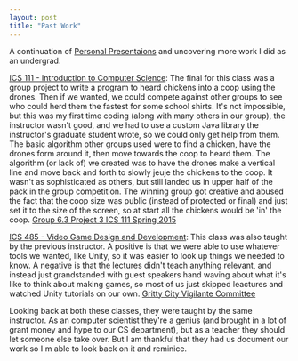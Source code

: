 ```yaml
---
layout: post
title: "Past Work"
---
```


A continuation of [Personal Presentaions]({{site.baseurl}}/2024/08/01/personal-presentations.html) and uncovering more work I did as an undergrad.

[ICS 111 - Introduction to Computer Science](https://manoa.hawaii.edu/catalog/courses/ics-111-introduction-to-computer-science-i-4-2/): The final for this class was a group project to write a program to heard chickens into a coop using the drones. Then if we wanted, we could compete against other groups to see who could herd them the fastest for some school shirts. It's not impossible, but this was my first time coding (along with many others in our group), the instructor wasn't good, and we had to use a custom Java library the instructor's graduate student wrote, so we could only get help from them. The basic algorithm other groups used were to find a chicken, have the drones form around it, then move towards the coop to heard them. The algorithm (or lack of) we created was to have the drones make a vertical line and move back and forth to slowly jeuje the chickens to the coop. It wasn't as sophisticated as others, but still landed us in upper half of the pack in the group competition. The winning group got creative and abused the fact that the coop size was public (instead of protected or final) and just set it to the size of the screen, so at start all the chickens would be 'in' the coop. [Group 6.3 Project 3 ICS 111 Spring 2015](https://www.youtube.com/watch?v=uD_ziwnp150)

[ICS 485 - Video Game Design and Development](https://manoa.hawaii.edu/catalog/courses/ics-485-video-game-design-and-development-3/): This class was also taught by the previous instructor. A positive is that we were able to use whatever tools we wanted, like Unity, so it was easier to look up things we needed to know. A negative is that the lectures didn't teach anything relevant, and instead just grandstanded with guest speakers hand waving about what it's like to think about making games, so most of us just skipped leactures and watched Unity tutorials on our own. [Gritty City Vigilante Committee](https://gcvcsite.wordpress.com/)

Looking back at both these classes, they were taught by the same instructor. As an computer scientist they're a genius (and brought in a lot of grant money and hype to our CS department), but as a teacher they should let someone else take over. But I am thankful that they had us document our work so I'm able to look back on it and reminice.